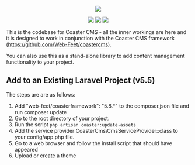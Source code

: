 <p align="center"><img src="https://www.coastercms.org/uploads/images/logo_coaster_github4.jpg"></p>

<p align="center">
  <a href="https://packagist.org/packages/web-feet/coasterframework"><img src="https://poser.pugx.org/web-feet/coasterframework/downloads.svg"></a>
  <a href="https://packagist.org/packages/web-feet/coasterframework"><img src="https://poser.pugx.org/web-feet/coasterframework/version.svg"></a>
  <a href="https://www.gnu.org/licenses/gpl-3.0.en.html"><img src="https://poser.pugx.org/web-feet/coasterframework/license.svg"></a>
</p>

This is the codebase for Coaster CMS - all the inner workings are here and it is designed to work in conjunction with the Coaster CMS framework (https://github.com/Web-Feet/coastercms).

You can also use this as a stand-alone library to add content management functionality to your project.

## Add to an Existing Laravel Project (v5.5)

The steps are are as follows:

1. Add "web-feet/coasterframework": "5.8.*" to the composer.json file and run composer update
2. Go to the root directory of your project.
3. Run the script <code>php artisan coaster:update-assets</code>
4. Add the service provider CoasterCms\CmsServiceProvider::class to your config/app.php file.
5. Go to a web browser and follow the install script that should have appeared
6. Upload or create a theme
